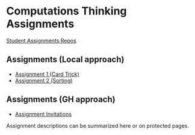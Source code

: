 # Computations Thinking Assignments

[Student Assignments Repos](https://github.com/CT-Assignments-S20-D)

## Assignments (Local approach)
* [Assignment 1 (Card Trick)](https://classroom.github.com/a/Xcbb8gnp)
* [Assignment 2 (Sorting)](https://classroom.github.com/a/UGmhbhYS)

## Assignments (GH approach)
* [Assignment Invitations](https://github.com/athenian-computational-thinking/ct-private-content/blob/master/assignment-invitations.md)

Assignment descriptions can be summarized here or on protected pages.